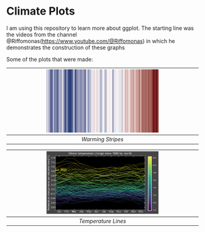 # Climate Plots 

I am using this repository to learn more about ggplot. The starting line was the videos from the channel @Riffomonas(https://www.youtube.com/@Riffomonas) in which he demonstrates the construction of these graphs

Some of the plots that were made:

| <img src="https://github.com/wyaravms/climate.viz/blob/main/figures/warming_stripes.png" width="60%" height="30%"> |
|:--:|
| *Warming Stripes* |

| <img src="https://github.com/wyaravms/climate.viz/blob/main/figures/temperature_lines.png" width="60%" height="30%"> |
|:--:|
| *Temperature Lines* |
